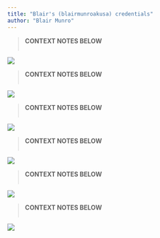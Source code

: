 ```yaml
---
title: "Blair's (blairmunroakusa) credentials"
author: "Blair Munro"
---
```


> **CONTEXT NOTES BELOW**
>
> ```none
> 
> ```

<div class="figure">

![](/images/context/bmakusaresume1.jpg)

</div>

> **CONTEXT NOTES BELOW**
>
> ```none
> 
> ```

<div class="figure">

![](/images/context/bmakusaresume2.jpg)

</div>

> **CONTEXT NOTES BELOW**
>
> ```none
> 
> ```

<div class="figure">

![](/images/context/bmakusaresume3.jpg)

</div>

> **CONTEXT NOTES BELOW**
>
> ```none
> 
> ```

<div class="figure">

![](/images/context/bmakusaresume4.jpg)

</div>

> **CONTEXT NOTES BELOW**
>
> ```none
> 
> ```

<div class="figure">

![](/images/context/diploma.jpg)

</div>

> **CONTEXT NOTES BELOW**
>
> ```none
> 
> ```

<div class="figure">

![](/images/context/blairmunroakusalicense.jpg)

</div>
